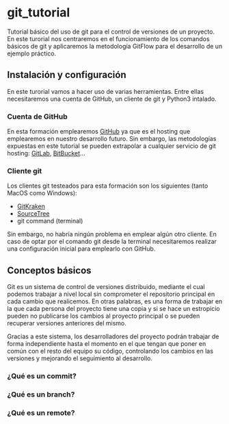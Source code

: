 # git_tutorial

Tutorial básico del uso de git para el control de versiones de un proyecto. En
este turorial nos centraremos en el funcionamiento de los comandos básicos de
git y aplicaremos la metodología GitFlow para el desarrollo de un ejemplo
práctico.

## Instalación y configuración

En este turorial vamos a hacer uso de varias herramientas. Entre ellas
necesitaremos una cuenta de GitHub, un cliente de git y Python3 intalado.

### Cuenta de GitHub

En esta formación emplearemos [GitHub](https://github.com/) ya que es el hosting que emplearemos en
nuestro desarrollo futuro. Sin embargo, las metodologías expuestas en este
tutorial se pueden extrapolar a cualquier servicio de git hosting: [GitLab](https://about.gitlab.com/),
[BitBucket](https://bitbucket.org/)...

### Cliente git

Los clientes git testeados para esta formación son los siguientes (tanto MacOS
como Windows):

- [GitKraken](https://www.gitkraken.com/)
- [SourceTree](https://www.sourcetreeapp.com/)
- git command (terminal)

Sin embargo, no habría ningún problema en emplear algún otro cliente.
En caso de optar por el comando git desde la terminal necesitaremos realizar
una configuración inicial para emplearlo con GitHub.

## Conceptos básicos

Git es un sistema de control de versiones distribuido, mediante el cual podemos
trabajar a nivel local sin comprometer el repositorio principal en cada cambio
que realicemos. En otras palabras, es una forma de trabajar en la que cada
persona del proyecto tiene una copia y si se hace un estropicio pueden no
publicarse los cambios al proyecto principal o se pueden recuperar versiones
anteriores del mismo.

Gracias a este sistema, los desarrolladores del proyecto podrán trabajar de 
forma independiente hasta el momento en el que tengan que poner en común con 
el resto del equipo su código, controlando los cambios en las versiones y 
mejorando el seguimiento al desarrollo.

### ¿Qué es un commit?

### ¿Qué es un branch?

### ¿Qué es un remote?

